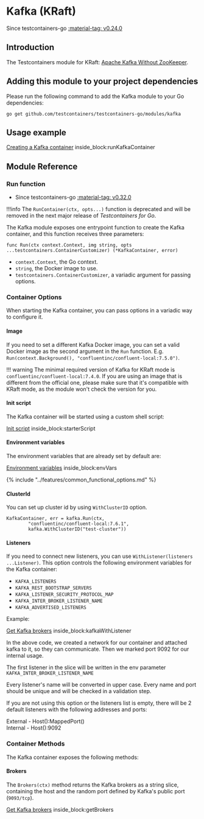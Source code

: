 # Kafka (KRaft)

Since testcontainers-go <a href="https://github.com/testcontainers/testcontainers-go/releases/tag/v0.24.0"><span class="tc-version">:material-tag: v0.24.0</span></a>

## Introduction

The Testcontainers module for KRaft: [Apache Kafka Without ZooKeeper](https://developer.confluent.io/learn/kraft).

## Adding this module to your project dependencies

Please run the following command to add the Kafka module to your Go dependencies:

```
go get github.com/testcontainers/testcontainers-go/modules/kafka
```

## Usage example

<!--codeinclude-->
[Creating a Kafka container](../../modules/kafka/examples_test.go) inside_block:runKafkaContainer
<!--/codeinclude-->

## Module Reference

### Run function

- Since testcontainers-go <a href="https://github.com/testcontainers/testcontainers-go/releases/tag/v0.32.0"><span class="tc-version">:material-tag: v0.32.0</span></a>

!!!info
    The `RunContainer(ctx, opts...)` function is deprecated and will be removed in the next major release of _Testcontainers for Go_.

The Kafka module exposes one entrypoint function to create the Kafka container, and this function receives three parameters:

```golang
func Run(ctx context.Context, img string, opts ...testcontainers.ContainerCustomizer) (*KafkaContainer, error)
```

- `context.Context`, the Go context.
- `string`, the Docker image to use.
- `testcontainers.ContainerCustomizer`, a variadic argument for passing options.

### Container Options

When starting the Kafka container, you can pass options in a variadic way to configure it.

#### Image

If you need to set a different Kafka Docker image, you can set a valid Docker image as the second argument in the `Run` function.
E.g. `Run(context.Background(), "confluentinc/confluent-local:7.5.0")`.

!!! warning
    The minimal required version of Kafka for KRaft mode is `confluentinc/confluent-local:7.4.0`. If you are using an image that
    is different from the official one, please make sure that it's compatible with KRaft mode, as the module won't check
    the version for you.

#### Init script

The Kafka container will be started using a custom shell script:

<!--codeinclude-->
[Init script](../../modules/kafka/kafka.go) inside_block:starterScript
<!--/codeinclude-->

#### Environment variables

The environment variables that are already set by default are:

<!--codeinclude-->
[Environment variables](../../modules/kafka/kafka.go) inside_block:envVars
<!--/codeinclude-->

{% include "../features/common_functional_options.md" %}


#### ClusterId

You can set up cluster id by using `WithClusterID` option.

```
KafkaContainer, err = kafka.Run(ctx,
		"confluentinc/confluent-local:7.6.1",
		kafka.WithClusterID("test-cluster"))
```

#### Listeners

If you need to connect new listeners, you can use `WithListener(listeners ...Listener)`. 
This option controls the following environment variables for the Kafka container: 
- `KAFKA_LISTENERS`
- `KAFKA_REST_BOOTSTRAP_SERVERS`
- `KAFKA_LISTENER_SECURITY_PROTOCOL_MAP`
- `KAFKA_INTER_BROKER_LISTENER_NAME`
- `KAFKA_ADVERTISED_LISTENERS`

Example:

<!--codeinclude-->
[Get Kafka brokers](../../modules/kafka/kafka_test.go) inside_block:kafkaWithListener
<!--/codeinclude-->

In the above code, we created a network for our container and attached kafka to it, so they can communicate. Then we marked port 9092 for our internal usage.

The first listener in the slice will be written in the env parameter `KAFKA_INTER_BROKER_LISTENER_NAME`  

Every listener's name will be converted in upper case. Every name and port should be unique and will be checked in a validation step.

If you are not using this option or the listeners list is empty, there will be 2 default listeners with the following addresses and ports:

External - Host():MappedPort()  
Internal - Host():9092

### Container Methods

The Kafka container exposes the following methods:

#### Brokers

The `Brokers(ctx)` method returns the Kafka brokers as a string slice, containing the host and the random port defined by Kafka's public port (`9093/tcp`).

<!--codeinclude-->
[Get Kafka brokers](../../modules/kafka/kafka_test.go) inside_block:getBrokers
<!--/codeinclude-->
